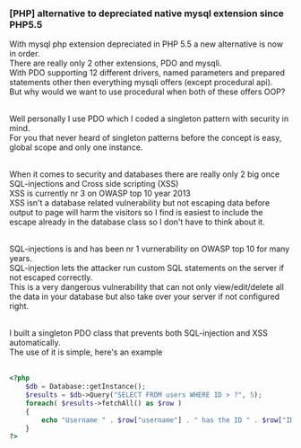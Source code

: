<h3>[PHP] alternative to depreciated native mysql extension since PHP5.5</h3>

With mysql php extension depreciated in PHP 5.5 a new alternative is now in order.<br/>
There are really only 2 other extensions, PDO and mysqli.<br/>
With PDO supporting 12 different drivers, named parameters and prepared statements other then everything mysqli offers (except procedural api).<br/>
But why would we want to use procedural when both of these offers OOP?<br/><br/>

Well personally I use PDO which I coded a singleton pattern with security in mind.<br/>
For you that never heard of singleton patterns before the concept is easy, global scope and only one instance.<br/><br/>

When it comes to security and databases there are really only 2 big once SQL-injections and Cross side scripting (XSS)<br/>
XSS is currently nr 3 on OWASP top 10 year 2013<br/>
XSS isn't a database related vulnerability but not escaping data before output to page will harm the visitors so I find is easiest to include the escape already in the database class so I don't have to think about it.<br/><br/>

SQL-injections is and has been nr 1 vurnerability on OWASP top 10 for many years.<br/>
SQL-injection lets the attacker run custom SQL statements on the server if not escaped correctly. <br/>
This is a very dangerous vulnerability that can not only view/edit/delete all the data in your database but also take over your server if not configured right.<br/><br/>

I built a singleton PDO class that prevents both SQL-injection and XSS automatically.<br/>
The use of it is simple, here's an example<br/><br/>
```php
<?php
	$db = Database::getInstance();
	$results = $db->Query("SELECT FROM users WHERE ID > ?", 5);
	foreach( $results->fetchAll() as $row )
	{
		echo "Username " . $row["username"] . " has the ID " . $row["ID"] . "&lt;br />";
	}
?>
```
<br/>
